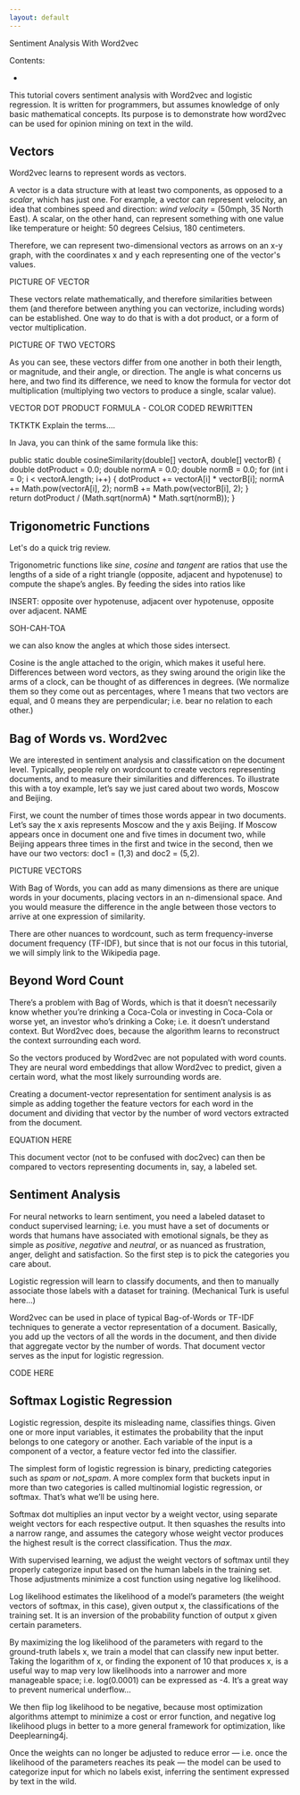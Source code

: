 ```yaml
---
layout: default
---
```


Sentiment Analysis With Word2vec


Contents:

* 

This tutorial covers sentiment analysis with Word2vec and logistic regression. It is written for programmers, but assumes knowledge of only basic mathematical concepts. Its purpose is to demonstrate how word2vec can be used for opinion mining on text in the wild. 

## Vectors

Word2vec learns to represent words as vectors.

A vector is a data structure with at least two components, as opposed to a *scalar*, which has just one. For example, a vector can represent velocity, an idea that combines speed and direction: *wind velocity* = (50mph, 35 North East). A scalar, on the other hand, can represent something with one value like temperature or height: 50 degrees Celsius, 180 centimeters.

Therefore, we can represent two-dimensional vectors as arrows on an x-y graph, with the coordinates x and y each representing one of the vector's values. 

PICTURE OF VECTOR

These vectors relate mathematically, and therefore similarities between them (and therefore between anything you can vectorize, including words) can be established. One way to do that is with a dot product, or a form of vector multiplication. 

PICTURE OF TWO VECTORS

As you can see, these vectors differ from one another in both their length, or magnitude, and their angle, or direction. The angle is what concerns us here, and two find its difference, we need to know the formula for vector dot multiplication (multiplying two vectors to produce a single, scalar value).

VECTOR DOT PRODUCT FORMULA - COLOR CODED
REWRITTEN

TKTKTK Explain the terms….

In Java, you can think of the same formula like this:

public static double cosineSimilarity(double[] vectorA, double[] vectorB) {
    double dotProduct = 0.0;
    double normA = 0.0;
    double normB = 0.0;
    for (int i = 0; i < vectorA.length; i++) {
        dotProduct += vectorA[i] * vectorB[i];
        normA += Math.pow(vectorA[i], 2);
        normB += Math.pow(vectorB[i], 2);
    }   
    return dotProduct / (Math.sqrt(normA) * Math.sqrt(normB));
}


## Trigonometric Functions

Let's do a quick trig review. 

Trigonometric functions like *sine*, *cosine* and *tangent* are ratios that use the lengths of a side of a right triangle (opposite, adjacent and hypotenuse) to compute the shape’s angles. By feeding the sides into ratios like 

INSERT: opposite over hypotenuse, adjacent over hypotenuse, opposite over adjacent.
NAME  

SOH-CAH-TOA

we can also know the angles at which those sides intersect. 

Cosine is the angle attached to the origin, which makes it useful here. Differences between word vectors, as they swing around the origin like the arms of a clock, can be thought of as differences in degrees. (We normalize them so they come out as percentages, where 1 means that two vectors are equal, and 0 means they are perpendicular; i.e. bear no relation to each other.)


## Bag of Words vs. Word2vec

We are interested in sentiment analysis and classification on the document level. Typically, people rely on wordcount to create vectors representing documents, and to measure their similarities and differences. To illustrate this with a toy example, let’s say we just cared about two words, Moscow and Beijing.

First, we count the number of times those words appear in two documents. Let’s say the x axis represents Moscow and the y axis Beijing. If Moscow appears once in document one and five times in document two, while Beijing appears three times in the first and twice in the second, then we have our two vectors: doc1 = (1,3) and doc2 = (5,2).

PICTURE VECTORS

With Bag of Words, you can add as many dimensions as there are unique words in your documents, placing vectors in an n-dimensional space. And you would measure the difference in the angle between those vectors to arrive at one expression of similarity. 

There are other nuances to wordcount, such as term frequency-inverse document frequency (TF-IDF), but since that is not our focus in this tutorial, we will simply link to the Wikipedia page.

## Beyond Word Count

There’s a problem with Bag of Words, which is that it doesn’t necessarily know whether you’re drinking a Coca-Cola or investing in Coca-Cola or worse yet, an investor who’s drinking a Coke; i.e. it doesn’t understand context. But Word2vec does, because the algorithm learns to reconstruct the context surrounding each word. 

So the vectors produced by Word2vec are not populated with word counts. They are neural word embeddings that allow Word2vec to predict, given a certain word, what the most likely surrounding words are.

Creating a document-vector representation for sentiment analysis is as simple as adding together the feature vectors for each word in the document and dividing that vector by the number of word vectors extracted from the document. 

EQUATION HERE

This document vector (not to be confused with doc2vec) can then be compared to vectors representing documents in, say, a labeled set.

## Sentiment Analysis 

For neural networks to learn sentiment, you need a labeled dataset to conduct supervised learning; i.e. you must have a set of documents or words that humans have associated with emotional signals, be they as simple as *positive*, *negative* and *neutral*, or as nuanced as frustration, anger, delight and satisfaction.
So the first step is to pick the categories you care about. 

Logistic regression will learn to classify documents, and then to manually associate those labels with a dataset for training. (Mechanical Turk is useful here...)

Word2vec can be used in place of typical Bag-of-Words or TF-IDF techniques to generate a vector representation of a document. Basically, you add up the vectors of all the words in the document, and then divide that aggregate vector by the number of words. That document vector serves as the input for logistic regression. 

CODE HERE

## Softmax Logistic Regression

Logistic regression, despite its misleading name, classifies things. Given one or more input variables, it estimates the probability that the input belongs to one category or another. Each variable of the input is a component of a vector, a feature vector fed into the classifier. 

The simplest form of logistic regression is binary, predicting categories such as *spam* or *not_spam*. A more complex form that buckets input in more than two categories is called multinomial logistic regression, or softmax. That’s what we’ll be using here. 

Softmax dot multiplies an input vector by a weight vector, using separate weight vectors for each respective output. It then squashes the results into a narrow range, and assumes the category whose weight vector produces the highest result is the correct classification. Thus the *max*.

With supervised learning, we adjust the weight vectors of softmax until they properly categorize input based on the human labels in the training set. Those adjustments minimize a cost function using negative log likelihood. 

Log likelihood estimates the likelihood of a model’s parameters (the weight vectors of softmax, in this case), given output x, the classifications of the training set. It is an inversion of the probability function of output x given certain parameters. 

By maximizing the log likelihood of the parameters with regard to the ground-truth labels x, we train a model that can classify new input better. Taking the logarithm of x, or finding the exponent of 10 that produces x, is a useful way to map very low likelihoods into a narrower and more manageable space; i.e. log(0.0001) can be expressed as -4. It’s a great way to prevent numerical underflow…

We then flip log likelihood to be negative, because most optimization algorithms attempt to minimize a cost or error function, and negative log likelihood plugs in better to a more general framework for optimization, like Deeplearning4j.

Once the weights can no longer be adjusted to reduce error — i.e. once the likelihood of the parameters reaches its peak — the model can be used to categorize input for which no labels exist, inferring the sentiment expressed by text in the wild. 
